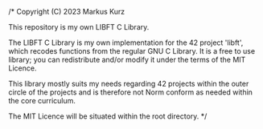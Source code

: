 /* Copyright (C) 2023 Markus Kurz

   This repository is my own LIBFT C Library.

   The LIBFT C Library is my own implementation for the
   42 project 'libft', which recodes functions from the
   regular GNU C Library. It is a free to use library;
   you can redistribute and/or modify it under the terms
   of the MIT Licence.

   This library mostly suits my needs regarding 42 projects
   within the outer circle of the projects and is therefore
   not Norm conform as needed within the core curriculum.

   The MIT Licence will be situated within the root directory. */
